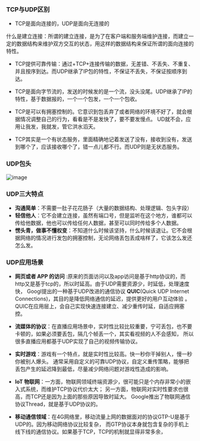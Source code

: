 ### TCP与UDP区别
* TCP是面向连接的，UDP是面向无连接的  

什么是建立连接：所谓的建立连接，是为了在客户端和服务端维护连接，而建立一定的数据结构来维护双方交互的状态，用这样的数据结构来保证所谓的面向连接的特性。

* TCP提供可靠传输：通过+TCP+连接传输的数据，无差错、不丢失、不重复、并且按序到达。而UDP继承了IP包的特性，不保证不丢失，不保证按顺序到达。

* TCP是面向字节流的，发送的时候发的是一个流，没头没尾。UDP继承了IP的特性，基于数据报的，一个一个包发，一个一个包收。

* TCP是可以有拥塞控制的。它意识到包丢弃了或者网络的环境不好了，就会根据情况调整自己的行为，看看是不是发快了，要不要发慢点。
UD就不会，应用让我发，我就发，管它洪水滔天。

* TCP其实是一个有状态服务，里面精确地记着发送了没有，接收到没有，发送到哪个了，应该接收哪个了，错一点儿都不行。而UDP则是无状态服务。

### UDP包头
![image](https://github.com/islongfei/Blog/tree/master/images)  

### UDP三大特点
* **沟通简单**：不需要一肚子花花肠子（大量的数据结构、处理逻辑、包头字段）
* **轻信他人**：它不会建立连接，虽然有端口号，但是监听在这个地方，谁都可以传给他数据，他也可以传给任何人数据，甚至可以同时传给多个人数据。
* **愣头青，做事不懂权变**：不知道什么时候该坚持，什么时候该退让。它不会根据网络的情况进行发包的拥塞控制，无论网络丢包丢成啥样了，它该怎么发还怎么发。

### UDP应用场景
* **网页或者 APP 的访问** :原来的页面访问以及app访问是基于http协议的，而http又是基于tcp的，所以时延高。由于UDP需要资源少，时延低，处理速度快，
Googl提出的一种基于UDP改进的通信协议 **QUIC**(Quick UDP Internet Connections)，其目的是降低网络通信的延迟，提供更好的用户互动体验
。QUIC在应用层上，会自己实现快速连接建立、减少重传时延，自适应拥塞控。

* **流媒体的协议**：在直播应用场景中，实时性比较比较重要，宁可丢包，也不要卡顿的，如果必须要丢包，隔几个帧丢一个，其实看视频的人不会感知，
所以很多直播应用都基于UDP实现了自己的视频传输协议。  

* **实时游戏**：游戏有一个特点，就是实时性比较高。快一秒你干掉别人，慢一秒你被别人爆头。
通常采用自定义的可靠UDP协议，自定义重传策略，能够把丢包产生的延迟降到最低，尽量减少网络问题对游戏性造成的影响。

* **IoT 物联网**：一方面，物联网领域终端资源少，很可能只是个内存非常小的嵌入式系统，而维护TCP协议代价太大；
另一方面，物联网对实时性要求也很高，而TCP还是因为上面的那些原因导致时延大。
Google推出了物联网通信协议Thread，就是基于UDP协议的。

* **移动通信领域**：在4G网络里，移动流量上网的数据面对的协议GTP-U是基于UDP的。因为移动网络协议比较复杂，
而GTP协议本身就包含复杂的手机上线下线的通信协议。如果基于TCP，TCP的机制就显得非常多余，
